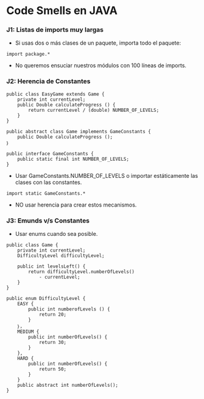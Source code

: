 # Code Smells en JAVA

### J1: Listas de imports muy largas

- Si usas dos o más clases de un paquete, importa todo el paquete:

```
import package.*
```

- No queremos ensuciar nuestros módulos con 100 líneas de imports.

### J2: Herencia de Constantes

```
public class EasyGame extends Game {
    private int currentLevel;
    public Double calculateProgress () {
        return currentLevel / (double) NUMBER_OF_LEVELS;
    }
}

public abstract class Game implements GameConstants {
    public Double calculateProgress ();
｝

public interface GameConstants {
    public static final int NUMBER_OF_LEVELS;
}
```

- Usar GameConstants.NUMBER_OF_LEVELS o importar estáticamente las clases con las constantes.

```
import static GameConstants.*
```

- NO usar herencia para crear estos mecanismos.

### J3: Emunds v/s Constantes

- Usar enums cuando sea posible.

```
public class Game {
    private int currentLevel;
    DifficultyLevel difficultyLevel;

    public int levelsLeft() {
        return difficultyLevel.numberOfLevels()
            - currentLevel;
    }
}
```

```
public enum DifficultyLevel {
    EASY {
        public int numberofLevels () {
            return 20;
        }
    ｝，
    MEDIUM {
        public int numberOfLevels() {
            return 30;
        }
    },
    HARD {
        public int numberOfLevels() {
            return 50;
        }
    }
    public abstract int numberOfLevels();
}
```